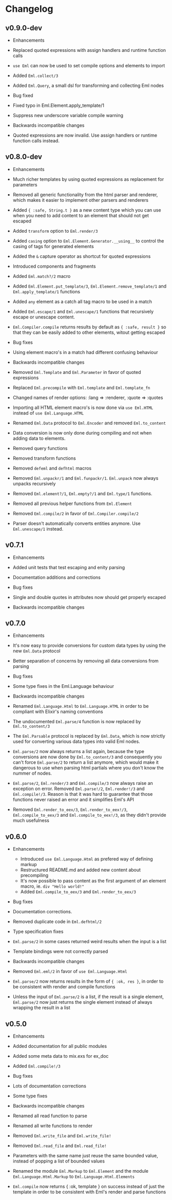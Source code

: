 # Changelog

## v0.9.0-dev
 * Enhancements
  * Replaced quoted expressions with assign handlers and runtime function calls
  * `use Eml` can now be used to set compile options and elements to import
  * Added `Eml.collect/3`
  * Added `Eml.Query`, a small dsl for transforming and collecting Eml nodes

 * Bug fixed
  * Fixed typo in Eml.Element.apply_template/1
  * Suppress new underscore variable compile warning

 * Backwards incompatible changes
  * Quoted expressions are now invalid. Use assign handlers or runtime function calls instead.

## v0.8.0-dev
 * Enhancements
  * Much richer templates by using quoted expressions as replacement for parameters
  * Removed all generic functionality from the html parser and renderer,
    which makes it easier to implement other parsers and renderers
  * Added `{ :safe, String.t }` as a new content type which you can use when you need to add content to an element that should not get escaped
  * Added `transform` option to `Eml.render/3`
  * Added `casing` option to `Eml.Element.Generator.__using__` to control the casing of tags for generated elements
  * Added the `&` capture operator as shortcut for quoted expressions
  * Introduced components and fragments
  * Added `Eml.match?/2` macro
  * Added `Eml.Element.put_template/3`, `Eml.Element.remove_template/1` and `Eml.apply_template/1` functions
  * Added `any` element as a catch all tag macro to be used in a match
  * Added `Eml.escape/1` and `Eml.unescape/1` functions that recursively escape or unescape content.
  * `Eml.Compiler.compile` returns results by default as `{ :safe, result }` so that
    they can be easily added to other elements, witout getting escaped

 * Bug fixes
  * Using element macro's in a match had different confusing behaviour

 * Backwards incompatible changes
  * Removed `Eml.Template` and `Eml.Parameter` in favor of quoted expressions
  * Replaced `Eml.precompile` with `Eml.template` and `Eml.template_fn`
  * Changed names of render options: :lang => :renderer, :quote => :quotes
  * Importing all HTML element macro's is now done via `use Eml.HTML` instead of `use Eml.Language.HTML`
  * Renamed `Eml.Data` protocol to `Eml.Encoder` and removed `Eml.to_content`
  * Data conversion is now only done during compiling and not when adding data to elements.
  * Removed query functions
  * Removed transform functions
  * Removed `defeml` and `defhtml` macros
  * Removed `Eml.unpackr/1` and `Eml.funpackr/1`. `Eml.unpack` now always unpacks recursively
  * Removed `Eml.element?/1`, `Eml.empty?/1` and `Eml.type/1` functions.
  * Removed all previous helper functions from `Eml.Element`
  * Removed `Eml.compile/2` in favor of `Eml.Compiler.compile/2`
  * Parser doesn't automatically converts entities anymore. Use `Eml.unescape/1` instead.

## v0.7.1
 * Enhancements
  * Added unit tests that test escaping and enity parsing
  * Documentation additions and corrections

 * Bug fixes
  * Single and double quotes in attributes now should get properly escaped

 * Backwards incompatible changes

## v0.7.0
 * Enhancements
  * It's now easy to provide conversions for custom data types by using the new `Eml.Data` protocol
  * Better separation of concerns by removing all data conversions from parsing

 * Bug fixes
  * Some type fixes in the Eml.Language behaviour

 * Backwards incompatible changes
  * Renamed `Eml.Language.Html` to `Eml.Language.HTML` in order to be compliant with Elixir's naming conventions
  * The undocumented `Eml.parse/4` function is now replaced by `Eml.to_content/3`
  * The `Eml.Parsable` protocol is replaced by `Eml.Data`, which is now strictly used for converting various
    data types into valid Eml nodes.
  * `Eml.parse/2` now always returns a list again, because the type
    conversions are now done by `Eml.to_content/3` and consequently you can't force
    `Eml.parse/2` to return a list anymore, which would make it dangerous to
    use when parsing html partials where you don't know the nummer of nodes.
  * `Eml.parse/2`, `Eml.render/3` and `Eml.compile/3` now always raise an exception on error.
     Removed `Eml.parse!/2`, `Eml.render!/3` and `Eml.compile!/3`. Reason is that it was hard
     to guarantee that those functions never raised an error and it simplifies Eml's API
  * Removed `Eml.render_to_eex/3`, `Eml.render_to_eex!/3`, `Eml.compile_to_eex/3` and `Eml.compile_to_eex!/3`,
    as they didn't provide much usefulness

## v0.6.0

 * Enhancements
   * Introduced `use Eml.Language.Html` as prefered way of defining markup
   * Restructured README.md and added new content about precompiling
   * It's now possible to pass content as the first argument of an element macro, ie. `div "Hello world!"`
   * Added `Eml.compile_to_eex/3` and `Eml.render_to_eex/3`

 * Bug fixes
  * Documentation corrections.
  * Removed duplicate code in `Eml.defhtml/2`
  * Type specification fixes
  * `Eml.parse/2` in some cases returned weird results when the input is a list
  * Template bindings were not correctly parsed

 * Backwards incompatible changes
  * Removed `Eml.eml/2` in favor of `use Eml.Language.Html`
  * `Eml.parse/2` now returns results in the form of `{ :ok, res }`, in order to be consistent with render and compile functions
  * Unless the input of `Eml.parse/2` is a list, if the result is a single element, `Eml.parse/2` now just returns the single element
    instead of always wrapping the result in a list


## v0.5.0

 * Enhancements
  * Added documentation for all public modules
  * Added some meta data to mix.exs for ex_doc
  * Added `Eml.compile!/3`

 * Bug fixes
  * Lots of documentation corrections
  * Some type fixes

 * Backwards incompatible changes
  * Renamed all read function to parse
  * Renamed all write functions to render
  * Removed `Eml.write_file` and `Eml.write_file!`
  * Removed `Eml.read_file` and `Eml.read_file!`
  * Parameters with the same name just reuse the same bounded value, instead of popping a list of bounded values
  * Renamed the module `Eml.Markup` to `Eml.Element` and the module `Eml.Language.Html.Markup` to `Eml.Language.Html.Elements`
  * `Eml.compile` now returns { :ok, template } on success instead of just the template in order to be consistent with Eml's
    render and parse functions
